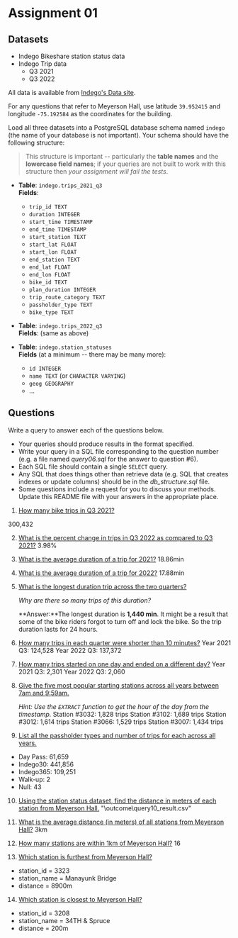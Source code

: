# Assignment 01

## Datasets

* Indego Bikeshare station status data
* Indego Trip data
  - Q3 2021
  - Q3 2022

All data is available from [Indego's Data site](https://www.rideindego.com/about/data/).

For any questions that refer to Meyerson Hall, use latitude `39.952415` and longitude `-75.192584` as the coordinates for the building.

Load all three datasets into a PostgreSQL database schema named `indego` (the name of your database is not important). Your schema should have the following structure:

> This structure is important -- particularly the **table names** and the **lowercase field names**; if your queries are not built to work with this structure then _your assignment will fail the tests_.

* **Table**: `indego.trips_2021_q3`  
  **Fields**:
    * `trip_id TEXT`
    * `duration INTEGER`
    * `start_time TIMESTAMP`
    * `end_time TIMESTAMP`
    * `start_station TEXT`
    * `start_lat FLOAT`
    * `start_lon FLOAT`
    * `end_station TEXT`
    * `end_lat FLOAT`
    * `end_lon FLOAT`
    * `bike_id TEXT`
    * `plan_duration INTEGER`
    * `trip_route_category TEXT`
    * `passholder_type TEXT`
    * `bike_type TEXT`

* **Table**: `indego.trips_2022_q3`  
  **Fields**: (same as above)

* **Table**: `indego.station_statuses`  
  **Fields** (at a minimum -- there may be many more):
    * `id INTEGER`
    * `name TEXT` (or `CHARACTER VARYING`)
    * `geog GEOGRAPHY`
    * ...

## Questions

Write a query to answer each of the questions below.
* Your queries should produce results in the format specified.
* Write your query in a SQL file corresponding to the question number (e.g. a file named _query06.sql_ for the answer to question #6).
* Each SQL file should contain a single `SELECT` query.
* Any SQL that does things other than retrieve data (e.g. SQL that creates indexes or update columns) should be in the _db_structure.sql_ file.
* Some questions include a request for you to discuss your methods. Update this README file with your answers in the appropriate place.


1. [How many bike trips in Q3 2021?](query01.sql)

300,432

2. [What is the percent change in trips in Q3 2022 as compared to Q3 2021?](query02.sql)
3.98%

3. [What is the average duration of a trip for 2021?](query03.sql)
18.86min

4. [What is the average duration of a trip for 2022?](query04.sql)
17.88min

5. [What is the longest duration trip across the two quarters?](query05.sql)

    _Why are there so many trips of this duration?_

    **Answer:**The longest duration is **1,440 min**. It might be a result that some of the bike riders forgot to turn off and lock the bike. So the trip duration lasts for 24 hours.

6. [How many trips in each quarter were shorter than 10 minutes?](query06.sql)
Year 2021 Q3: 124,528
Year 2022 Q3: 137,372

7. [How many trips started on one day and ended on a different day?](query07.sql)
Year 2021 Q3: 2,301
Year 2022 Q3: 2,060

8. [Give the five most popular starting stations across all years between 7am and 9:59am.](query08.sql)

    _Hint: Use the `EXTRACT` function to get the hour of the day from the timestamp._
   Station #3032: 1,828 trips
   Station #3102: 1,689 trips
   Station #3012: 1,614 trips
   Station #3066: 1,529 trips
   Station #3007: 1,434 trips

9. [List all the passholder types and number of trips for each across all years.](query09.sql)
- Day Pass: 61,659
- Indego30: 441,856
- Indego365: 109,251
- Walk-up: 2
- Null: 43

10. [Using the station status dataset, find the distance in meters of each station from Meyerson Hall.](query10.sql)
"\outcome\query10_result.csv"

11. [What is the average distance (in meters) of all stations from Meyerson Hall?](query11.sql)
3km

12. [How many stations are within 1km of Meyerson Hall?](query12.sql)
16

13. [Which station is furthest from Meyerson Hall?](query13.sql)
- station_id = 3323
- station_name = Manayunk Bridge
- distance = 8900m

14. [Which station is closest to Meyerson Hall?](query14.sql)
- station_id = 3208
- station_name = 34TH & Spruce
- distance = 200m